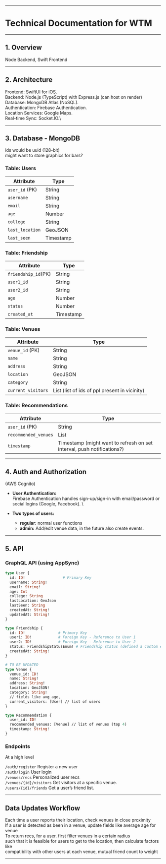 
---

# **Technical Documentation for WTM**

---

## **1. Overview**
Node Backend, Swift Frontend

---

## **2. Architecture**
Frontend: SwiftUI for iOS. \
Backend: Node.js (TypeScript) with Express.js (can host on render)\
Database: MongoDB Atlas (NoSQL).\
Authentication: Firebase Authentication.\
Location Services: Google Maps.\
Real-time Sync: Socket.IO.\

---

## **3. Database - MongoDB**
ids would be uuid (128-bit) \
might want to store graphics for bars?
### **Table: Users**
| **Attribute**       | **Type**    
|---------------------|-------------
| `user_id` (PK)      | String      
| `username`          | String      
| `email`             | String      
| `age`               | Number      
| `college`           | String      
| `last_location`     | GeoJSON     
| `last_seen`         | Timestamp   

### **Table: Friendship**
| **Attribute**       | **Type**    
|---------------------|-------------
| `friendship_id`(PK) | String      
| `user1_id`          | String      
| `user2_id`          | String      
| `age`               | Number      
| `status`            | Number      
| `created_at`        | Timestamp     


### **Table: Venues**
| **Attribute**       | **Type**    
|---------------------|-------------
| `venue_id` (PK)     | String      
| `name`              | String      
| `address`           | String      
| `location`          | GeoJSON     
| `category`          | String      
| `current_visitors`  | List<String> (list of ids of ppl present in vicinity)

### **Table: Recommendations**
| **Attribute**       | **Type**    
|---------------------|-------------
| `user_id` (PK)      | String      
| `recommended_venues`| List<String>
| `timestamp`         | Timestamp   (might want to refresh on set interval, push notifications?)

---

## **4. Auth and Authorization**
 (AWS Cognito)
- **User Authentication:**  
  Firebase Authentication handles sign-up/sign-in with email/password or social logins (Google, Facebook). \

- **Two types of users:**  
  - **regular:** normal user functions
  - **admin:** Add/edit venue data, in the future also create events.
---

## **5. API**

### **GraphQL API (using AppSync)**
```graphql
type User {
  id: ID!                 # Primary Key
  username: String!       
  email: String!          
  age: Int                
  college: String         
  lastLocation: GeoJson  
  lastSeen: String        
  createdAt: String!      
  updatedAt: String!      
}

type Friendship {
  id: ID!               # Primary Key
  user1: ID!            # Foreign Key - Reference to User 1
  user2: ID!            # Foreign Key - Reference to User 2
  status: FriendshipStatusEnum! # Friendship status (defined a custom enum, will store int in DB)
  createdAt: String!      
}

# TO BE UPDATED
type Venue {
  venue_id: ID!
  name: String!
  address: String!
  location: GeoJSON!
  category: String!
  // fields like avg_age, 
  current_visitors: [User] // list of users
}

type Recommendation {
  user_id: ID!
  recommended_venues: [Venue] // list of venues (top 4)
  timestamp: String!
}
```

### **Endpoints**
At a high level

`/auth/register` Register a new user \
`/auth/login` User login \
`/venues/recs` Personalized user recs \
`/venues/{id}/visitors` Get visitors at a specific venue. \
`/users/{id}/friends` Get a user’s friend list.

---

## **Data Updates Workflow**

Each time a user reports their location, check venues in close proximity \
If a user is detected as been in a venue, update fields like average age for venue \
To return recs, for a user. first filter venues in a certain radius \
such that it is feasible for users to get to the location, then calculate factors like \
compatibility with other users at each venue, mutual friend count to weight 

---

